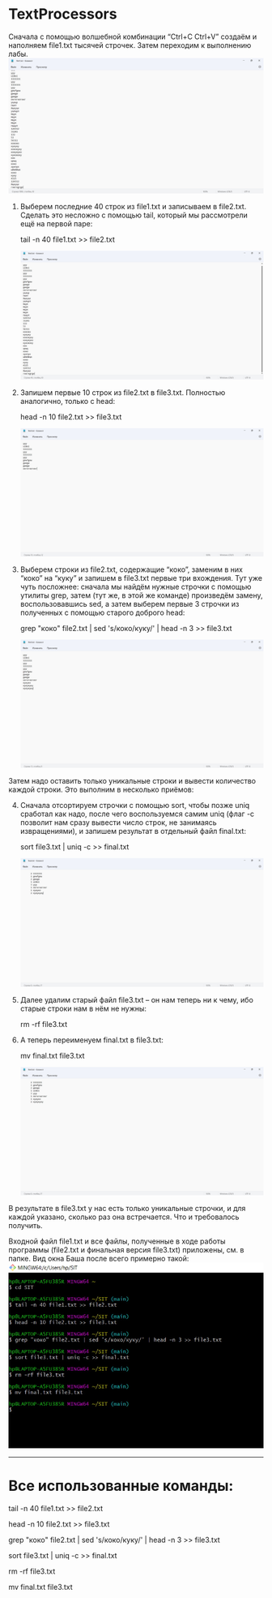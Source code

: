 # TextProcessors
Сначала с помощью волшебной комбинации “Ctrl+C Ctrl+V” создаём и наполняем file1.txt тысячей строчек. Затем переходим к выполнению лабы.
          ![alt text](Screens/scr0.jpg)
          
  1)	Выберем последние 40 строк из file1.txt и записываем в file2.txt. Сделать это несложно с помощью tail, который мы рассмотрели ещё на первой паре:
          
          tail -n 40 file1.txt >> file2.txt
          
          ![alt text](Screens/scr1.jpg)
          
  2)	Запишем первые 10 строк из file2.txt в file3.txt. Полностью аналогично, только с head:
         
         head -n 10 file2.txt >> file3.txt
          
          ![alt text](Screens/scr2.jpg)
          
  3)	Выберем строки из file2.txt, содержащие “коко”, заменим в них “коко” на “куку” и запишем в file3.txt первые три вхождения. Тут уже чуть посложнее: сначала мы найдём нужные строчки с помощью утилиты grep, затем (тут же, в этой же команде) произведём замену, воспользовавшись sed, а затем выберем первые 3 строчки из полученных с помощью старого доброго head:
          
          grep "коко" file2.txt | sed 's/коко/куку/' | head -n 3 >> file3.txt
          
          ![alt text](Screens/scr3.jpg)
          

Затем надо оставить только уникальные строки и вывести количество каждой строки. Это выполним в несколько приёмов:

  4)	Сначала отсортируем строчки с помощью sort, чтобы позже uniq сработал как надо, после чего воспользуемся самим uniq (флаг -c позволит нам сразу вывести число строк, не занимаясь извращениями), и запишем результат в отдельный файл final.txt:
          
          sort file3.txt | uniq -c >> final.txt
          
          ![alt text](Screens/scr4.jpg)
          
  5)	Далее удалим старый файл file3.txt – он нам теперь ни к чему, ибо старые строки нам в нём не нужны:
          
          rm -rf file3.txt
  6)	А теперь переименуем final.txt в file3.txt:
          
          mv final.txt file3.txt

          
          ![alt text](Screens/scr5.jpg)
          
В результате в file3.txt у нас есть только уникальные строчки, и для каждой указано, сколько раз она встречается. Что и требовалось получить.

Входной файл file1.txt и все файлы, полученные в ходе работы программы (file2.txt и финальная версия file3.txt) приложены, см. в папке.
Вид окна Баша после всего примерно такой:
          ![alt text](Screens/scr6.jpg)
          
______________________________________________________________

# Все использованные команды:

  tail -n 40 file1.txt >> file2.txt
  
  head -n 10 file2.txt >> file3.txt
  
  grep "коко" file2.txt | sed 's/коко/куку/' | head -n 3 >> file3.txt
  
  sort file3.txt | uniq -c >> final.txt
  
  rm -rf file3.txt
  
  mv final.txt file3.txt
  
